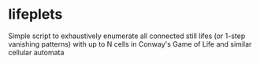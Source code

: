 # lifeplets
Simple script to exhaustively enumerate all connected still lifes (or 1-step vanishing patterns) with up to N cells in Conway's Game of Life and similar cellular automata
